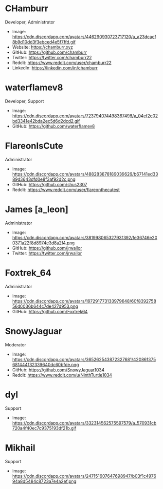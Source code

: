 # CHamburr

Developer, Administrator

- Image: https://cdn.discordapp.com/avatars/446290930723717120/a_a23dcacf8b9d10dd3f3ebced4e5f7ffd.gif
- Website: https://chamburr.xyz
- GitHub: https://github.com/chamburr
- Twitter: https://twitter.com/chamburr22
- Reddit: https://www.reddit.com/user/chamburr22
- LinkedIn: https://linkedin.com/in/chamburr

# waterflamev8

Developer, Support

- Image: https://cdn.discordapp.com/avatars/723794074498367498/a_04ef2c02bd3341e42bda2ec5d6d2dcd2.gif
- GitHub: https://github.com/waterflamev8

# FlareonIsCute

Administrator

- Image: https://cdn.discordapp.com/avatars/488283878189039626/b67141ed3389d3643dfd0e8f3af92d2c.png
- GitHub: https://github.com/shus2307
- Reddit: https://www.reddit.com/user/flareonthecutest

# James [a_leon]

Administrator

- Image: https://cdn.discordapp.com/avatars/381998065327931392/fe36746e200371a22f8d8974e3d8a2f4.png
- GitHub: https://github.com/jrwallor
- Twitter: https://twitter.com/jrwallor

# Foxtrek_64

Administrator

- Image: https://cdn.discordapp.com/avatars/197291773133979648/60f839275856d0036b644c7de427d953.png
- GitHub: https://github.com/Foxtrek64

# SnowyJaguar

Moderator

- Image: https://cdn.discordapp.com/avatars/365262543872327681/420861375681444132339640dc60bfde.png
- GitHub: https://github.com/SnowyJaguar1034
- Reddit: https://www.reddit.com/u/NinthTurtle1034

# dyl

Support

- Image: https://cdn.discordapp.com/avatars/332314562575597579/a_570931cb720a4f40ec7c9375193df21b.gif

# Mikhail

Support

- Image: https://cdn.discordapp.com/avatars/247151607647698947/b03f1c497694a8d5484c8723a7e4a2ef.png
